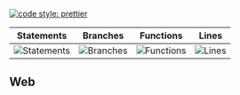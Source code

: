 [![code style: prettier](https://img.shields.io/badge/code_style-prettier-ff69b4.svg?style=flat-square)](https://github.com/prettier/prettier)

| Statements                                    | Branches                                  | Functions                                   | Lines                               |
| --------------------------------------------- | ----------------------------------------- | ------------------------------------------- | ----------------------------------- |
| ![Statements](https://img.shields.io/badge/Coverage-26.48%25-red.svg 'Make me better!') | ![Branches](https://img.shields.io/badge/Coverage-18.69%25-red.svg 'Make me better!') | ![Functions](https://img.shields.io/badge/Coverage-10.63%25-red.svg 'Make me better!') | ![Lines](https://img.shields.io/badge/Coverage-26.72%25-red.svg 'Make me better!') |

## Web
